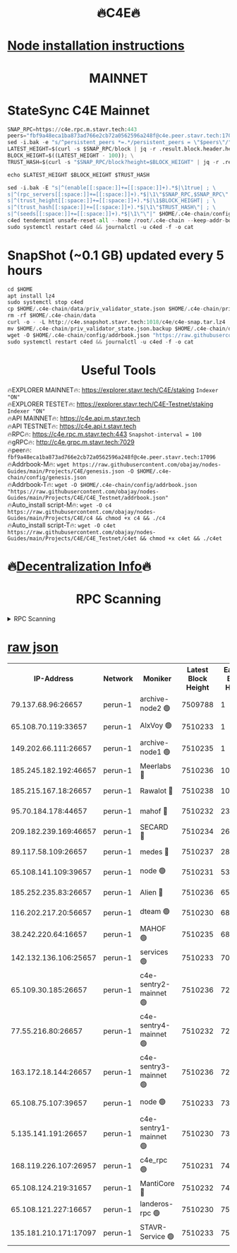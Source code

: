<h1 align="center"> 🔥C4E🔥</h1>

[Node installation instructions](https://github.com/obajay/nodes-Guides/tree/main/Projects/C4E)
=

<h1 align="center"> MAINNET</h1>

# StateSync C4E Mainnet
```python
SNAP_RPC=https://c4e.rpc.m.stavr.tech:443
peers="fbf9a48eca1ba873ad766e2cb72a0562596a248f@c4e.peer.stavr.tech:17096"
sed -i.bak -e "s/^persistent_peers *=.*/persistent_peers = \"$peers\"/" $HOME/.c4e-chain/config/config.toml
LATEST_HEIGHT=$(curl -s $SNAP_RPC/block | jq -r .result.block.header.height); \
BLOCK_HEIGHT=$((LATEST_HEIGHT - 100)); \
TRUST_HASH=$(curl -s "$SNAP_RPC/block?height=$BLOCK_HEIGHT" | jq -r .result.block_id.hash)

echo $LATEST_HEIGHT $BLOCK_HEIGHT $TRUST_HASH

sed -i.bak -E "s|^(enable[[:space:]]+=[[:space:]]+).*$|\1true| ; \
s|^(rpc_servers[[:space:]]+=[[:space:]]+).*$|\1\"$SNAP_RPC,$SNAP_RPC\"| ; \
s|^(trust_height[[:space:]]+=[[:space:]]+).*$|\1$BLOCK_HEIGHT| ; \
s|^(trust_hash[[:space:]]+=[[:space:]]+).*$|\1\"$TRUST_HASH\"| ; \
s|^(seeds[[:space:]]+=[[:space:]]+).*$|\1\"\"|" $HOME/.c4e-chain/config/config.toml
c4ed tendermint unsafe-reset-all --home /root/.c4e-chain --keep-addr-book
sudo systemctl restart c4ed && journalctl -u c4ed -f -o cat
```
# SnapShot (~0.1 GB) updated every 5 hours
```python
cd $HOME
apt install lz4
sudo systemctl stop c4ed
cp $HOME/.c4e-chain/data/priv_validator_state.json $HOME/.c4e-chain/priv_validator_state.json.backup
rm -rf $HOME/.c4e-chain/data
curl -o - -L http://c4e.snapshot.stavr.tech:1018/c4e/c4e-snap.tar.lz4 | lz4 -c -d - | tar -x -C $HOME/.c4e-chain --strip-components 2
mv $HOME/.c4e-chain/priv_validator_state.json.backup $HOME/.c4e-chain/data/priv_validator_state.json
wget -O $HOME/.c4e-chain/config/addrbook.json "https://raw.githubusercontent.com/obajay/nodes-Guides/main/Projects/C4E/addrbook.json"
sudo systemctl restart c4ed && journalctl -u c4ed -f -o cat
```
 <h1 align="center"> Useful Tools</h1>

🔥EXPLORER MAINNET🔥:  https://explorer.stavr.tech/C4E/staking            `Indexer "ON"` \
🔥EXPLORER TESTET🔥:   https://explorer.stavr.tech/C4E-Testnet/staking     `Indexer "ON"` \
🔥API MAINNET🔥:       https://c4e.api.m.stavr.tech \
🔥API TESTNET🔥:       https://c4e.api.t.stavr.tech \
🔥RPC🔥:               https://c4e.rpc.m.stavr.tech:443                  `Snapshot-interval = 100` \
🔥gRPC🔥:              http://c4e.grpc.m.stavr.tech:7029 \
🔥peer🔥:              `fbf9a48eca1ba873ad766e2cb72a0562596a248f@c4e.peer.stavr.tech:17096` \
🔥Addrbook-M🔥:    ```wget https://raw.githubusercontent.com/obajay/nodes-Guides/main/Projects/C4E/genesis.json -O $HOME/.c4e-chain/config/genesis.json``` \
🔥Addrbook-T🔥:    ```wget -O $HOME/.c4e-chain/config/addrbook.json "https://raw.githubusercontent.com/obajay/nodes-Guides/main/Projects/C4E/C4E_Testnet/addrbook.json"``` \
🔥Auto_install script-M🔥: ```wget -O c4 https://raw.githubusercontent.com/obajay/nodes-Guides/main/Projects/C4E/c4 && chmod +x c4 && ./c4``` \
🔥Auto_install script-T🔥: ```wget -O c4et https://raw.githubusercontent.com/obajay/nodes-Guides/main/Projects/C4E/C4E_Testnet/c4et && chmod +x c4et && ./c4et```

🔥[Decentralization Info](https://github.com/obajay/StateSync-snapshots/tree/main/Projects/C4E/Decentralization)🔥
=

<h1 align="center"> RPC Scanning</h1>

<details>
<summary>RPC Scanning</summary>

<h2 align="center"> We scan nodes in real time every 4 hours. And we provide the final result of RPC endpoints.
We cannot influence the operation of these nodes in any way. </h2>


```python
If Voting Power is higher than 0 --> then the Node is a validator of the network and may be subject to attack and be a potential threat to the chain.
```
```python
We marked such validators with a red symbol
```

</details>

[raw json](https://rpc-check.c4e.stavr.tech/c4e/rpc-c4e-result.json)
=



<table><tr><th>IP-Address</th><th>Network</th><th>Moniker</th><th>Latest Block Height</th><th>Earliest Block Height</th><th>Catching Up</th><th>Tx Index</th><th>Voting Power</th><th>Scan Time</th></tr><tr><td>79.137.68.96:26657</td><td>perun-1</td><td>archive-node2 🟢</td><td>7509788</td><td>1</td><td>False</td><td>on</td><td>0</td><td>2024-03-09T08:27:03.962535865UTC</td></tr><tr><td>65.108.70.119:33657</td><td>perun-1</td><td>AlxVoy 🟢</td><td>7510233</td><td>1</td><td>False</td><td>on</td><td>0</td><td>2024-03-09T08:27:18.135537345UTC</td></tr><tr><td>149.202.66.111:26657</td><td>perun-1</td><td>archive-node1 🟢</td><td>7510235</td><td>1</td><td>False</td><td>on</td><td>0</td><td>2024-03-09T08:27:36.443821241UTC</td></tr><tr><td>185.245.182.192:46657</td><td>perun-1</td><td>Meerlabs 🔴</td><td>7510236</td><td>1051501</td><td>False</td><td>on</td><td>344615</td><td>2024-03-09T08:27:41.416873763UTC</td></tr><tr><td>185.215.167.18:26657</td><td>perun-1</td><td>Rawalot 🔴</td><td>7510238</td><td>1090501</td><td>False</td><td>on</td><td>450091</td><td>2024-03-09T08:27:52.434464244UTC</td></tr><tr><td>95.70.184.178:44657</td><td>perun-1</td><td>mahof 🔴</td><td>7510232</td><td>2342001</td><td>False</td><td>off</td><td>1356400</td><td>2024-03-09T08:27:17.430182962UTC</td></tr><tr><td>209.182.239.169:46657</td><td>perun-1</td><td>SECARD 🔴</td><td>7510234</td><td>2616101</td><td>False</td><td>off</td><td>749308</td><td>2024-03-09T08:27:29.740015572UTC</td></tr><tr><td>89.117.58.109:26657</td><td>perun-1</td><td>medes 🔴</td><td>7510237</td><td>2826001</td><td>False</td><td>off</td><td>891025</td><td>2024-03-09T08:27:48.108790990UTC</td></tr><tr><td>65.108.141.109:39657</td><td>perun-1</td><td>node 🟢</td><td>7510231</td><td>5303301</td><td>False</td><td>on</td><td>0</td><td>2024-03-09T08:27:06.313001008UTC</td></tr><tr><td>185.252.235.83:26657</td><td>perun-1</td><td>Alien 🔴</td><td>7510236</td><td>6502501</td><td>False</td><td>on</td><td>648215</td><td>2024-03-09T08:27:36.710378141UTC</td></tr><tr><td>116.202.217.20:56657</td><td>perun-1</td><td>dteam 🟢</td><td>7510230</td><td>6800901</td><td>False</td><td>on</td><td>0</td><td>2024-03-09T08:27:03.617656257UTC</td></tr><tr><td>38.242.220.64:16657</td><td>perun-1</td><td>MAHOF 🟢</td><td>7510235</td><td>6885501</td><td>False</td><td>on</td><td>0</td><td>2024-03-09T08:27:32.109158903UTC</td></tr><tr><td>142.132.136.106:25657</td><td>perun-1</td><td>services 🟢</td><td>7510233</td><td>7012001</td><td>False</td><td>on</td><td>0</td><td>2024-03-09T08:27:20.706643321UTC</td></tr><tr><td>65.109.30.185:26657</td><td>perun-1</td><td>c4e-sentry2-mainnet 🟢</td><td>7510236</td><td>7284001</td><td>False</td><td>on</td><td>0</td><td>2024-03-09T08:27:41.134070858UTC</td></tr><tr><td>77.55.216.80:26657</td><td>perun-1</td><td>c4e-sentry4-mainnet 🟢</td><td>7510232</td><td>7297001</td><td>False</td><td>on</td><td>0</td><td>2024-03-09T08:27:17.796284945UTC</td></tr><tr><td>163.172.18.144:26657</td><td>perun-1</td><td>c4e-sentry3-mainnet 🟢</td><td>7510236</td><td>7297001</td><td>False</td><td>on</td><td>0</td><td>2024-03-09T08:27:41.668219955UTC</td></tr><tr><td>65.108.75.107:39657</td><td>perun-1</td><td>node 🟢</td><td>7510233</td><td>7300001</td><td>False</td><td>on</td><td>0</td><td>2024-03-09T08:27:21.008963503UTC</td></tr><tr><td>5.135.141.191:26657</td><td>perun-1</td><td>c4e-sentry1-mainnet 🟢</td><td>7510230</td><td>7300501</td><td>False</td><td>on</td><td>0</td><td>2024-03-09T08:27:03.062625993UTC</td></tr><tr><td>168.119.226.107:26957</td><td>perun-1</td><td>c4e_rpc 🟢</td><td>7510231</td><td>7410231</td><td>False</td><td>on</td><td>0</td><td>2024-03-09T08:27:10.605503122UTC</td></tr><tr><td>65.108.124.219:31657</td><td>perun-1</td><td>MantiCore 🔴</td><td>7510232</td><td>7410232</td><td>False</td><td>off</td><td>729810</td><td>2024-03-09T08:27:17.047553339UTC</td></tr><tr><td>65.108.121.227:16657</td><td>perun-1</td><td>landeros-rpc 🟢</td><td>7510230</td><td>7506001</td><td>False</td><td>on</td><td>0</td><td>2024-03-09T08:27:03.357138503UTC</td></tr><tr><td>135.181.210.171:17097</td><td>perun-1</td><td>STAVR-Service 🟢</td><td>7510233</td><td>7508001</td><td>False</td><td>on</td><td>0</td><td>2024-03-09T08:27:21.323964066UTC</td></tr></table>
